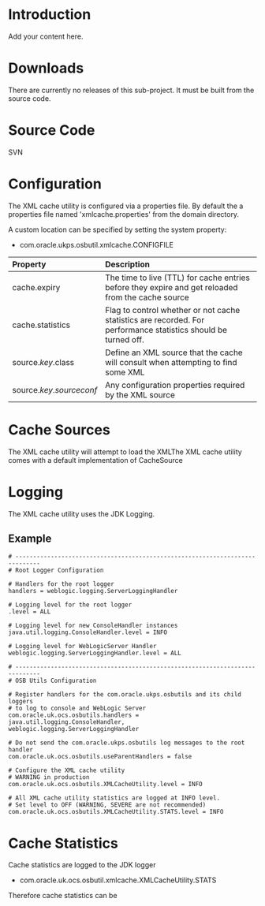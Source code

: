 # Introduction #

Add your content here.

# Downloads #

There are currently no releases of this sub-project. It must be built from the source code.

# Source Code #

 SVN

# Configuration #

The XML cache utility is configured via a properties file. By default the a properties file named 'xmlcache.properties' from the domain directory.

A custom location can be specified by setting the system property:

  * com.oracle.ukps.osbutil.xmlcache.CONFIGFILE

| **Property** | **Description** |
|:-------------|:----------------|
| cache.expiry | The time to live (TTL) for cache entries before they expire and get reloaded from the cache source |
| cache.statistics | Flag to control whether or not cache statistics are recorded. For performance statistics should be turned off. |
| source._key_.class | Define an XML source that the cache will consult when attempting to find some XML |
| source._key_._sourceconf_ | Any configuration properties required by the XML source |

# Cache Sources #

The XML cache utility will attempt to load the XMLThe XML cache utility comes with a default implementation of CacheSource

# Logging #

The XML cache utility uses the JDK Logging.

## Example ##

```
# -----------------------------------------------------------------------------
# Root Logger Configuration

# Handlers for the root logger
handlers = weblogic.logging.ServerLoggingHandler

# Logging level for the root logger
.level = ALL

# Logging level for new ConsoleHandler instances
java.util.logging.ConsoleHandler.level = INFO
 
# Logging level for WebLogicServer Handler
weblogic.logging.ServerLoggingHandler.level = ALL

# -----------------------------------------------------------------------------
# OSB Utils Configuration

# Register handlers for the com.oracle.ukps.osbutils and its child loggers
# to log to console and WebLogic Server 
com.oracle.uk.ocs.osbutils.handlers = java.util.logging.ConsoleHandler, weblogic.logging.ServerLoggingHandler
 
# Do not send the com.oracle.ukps.osbutils log messages to the root handler
com.oracle.uk.ocs.osbutils.useParentHandlers = false

# Configure the XML cache utility
# WARNING in production
com.oracle.uk.ocs.osbutils.XMLCacheUtility.level = INFO

# All XML cache utility statistics are logged at INFO level.
# Set level to OFF (WARNING, SEVERE are not recommended)
com.oracle.uk.ocs.osbutils.XMLCacheUtility.STATS.level = INFO
```

# Cache Statistics #

Cache statistics are logged to the JDK logger

  * com.oracle.uk.ocs.osbutil.xmlcache.XMLCacheUtility.STATS

Therefore cache statistics can be